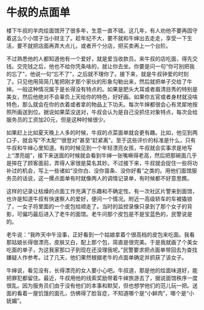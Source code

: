 # 牛叔的点面单

楼下牛叔的羊肉烩面馆开了很多年，生意一直不错。这几年，有人劝他不要再固守着这么个小馆子当小财主了。趁年纪不大，要不就和牛婶出去走走，享受一下生活，要不就把店面再弄大点儿，或者开个分店，把买卖再上一个台阶。 

不过熟悉他的人都知道他有一个爱好，就是爱当收款员。来牛叔的店吃面，得先交钱。交完钱之后，他也不给你凭条啥的，就让你去坐。你要是问一句“你可别把我的忘了”，他说一句“忘不了”，之后就不理你了。接下来，就是牛叔钟爱的时刻了。只见他用简简几笔把刚才那个家伙的形象勾勒出来，然后就把单子交给了牛婶。一般这种情况属于是长得没有特点的。如果是肥头大耳或者眉清目秀的特别是美女，然后他绝对不会辜负上天给你的特色，好好画。如果你五官或者身材就没啥特色，那么就会在你的衣着或者拿的物品上下功夫。每次牛婶都很会心有灵犀地按照所画送到位。据说如果菜没送对，牛叔会认为是自己没抓住对象特点，每次会给服务员的工资加20元，但是这种时候很少。 

如果赶上比如夏天晚上人多的时候，牛叔的点菜面单就会更有趣。比如，他见到两口子，就会写“不太配”“很登对”甚至“赶紧离”。至于这些评价的标准是什么，只有牛叔和牛婶心里知道。有的时候见到一个年轻漂亮女孩，牛叔就会实事求是地写上“漂亮姐”，接下来送面的时候就会看到牛婶一张嘴噘得老高，然后把那碗面几乎是摔在了顾客面前，弄得人家很是莫名其妙。不过接下来，牛叔就会捉住一些将功补过的机会，写上一些诸如“没你白、没你苗条、没你好看”之类的。用他们面馆服务员的话说，这一摞点面单有时就像两人的调情记录单，有时候都不好意思瞧。 

这样的记录让枯燥的点面工作充满了乐趣和不确定性。有一次社区片警来到面馆，也许是知道牛叔有快速察人的爱好，便问一个情况。附近一高级轿车的车被撬锁了，一女子将里面的一个皮包给顺走了。当时的监控录像只录到了那个女子的背影，可偏巧最后进入了老牛的面馆。老牛问那个皮包是不是宝蓝色的，民警说是的。 

老牛说：“我昨天中午没事，正好看到一个姑娘拿着个很高档的皮包来吃面。我看那姑娘长得很漂亮，皮肤又白，配上那个包，简直是很完美。于是我就画了个美女吃面的单子，为这我家那口子到现在还没理我呢。”民警要求把点面单带回去为查找嫌疑人作参考。过了几天，他们果然根据老牛的点面单确定并抓获了该女子。 

牛婶说，看见没有，长得漂亮的女人要小心吧。牛叔道，那是他的烩面味道好，能把罪犯都留住。最近，牛叔用他的线索奖励带着牛婶旅游去了，据说面馆秩序一度很乱。因为服务员们由于没有他们的本事和默契，但也想学他们的范儿玩一把。送面的看着一屋饥饿的面孔，仿佛得了脸盲症，不知道哪个是“小鲜肉”，哪个是“小妩媚”。